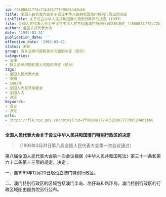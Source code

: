```yaml
---
id: ff808081774c72b301777095284d1b68
title: 全国人民代表大会关于设立中华人民共和国澳门特别行政区的决定
LinkTitle: 关于设立中华人民共和国澳门特别行政区的决定（1993）
file: 全国人民代表大会关于设立中华人民共和国澳门特别行政区的决定_ff808081774c72b301777095284d1b68.docx
author: 全国人民代表大会
date: '1993-03-31'
publication_date: ''
effective_date: '1993-03-31'
status: 未知
group: 有关法律问题和重大问题的决定（部分）
categories:
- 法律
- 有关法律问题和重大问题的决定（部分）
tags:
- 全国人民代表大会
- 未知
- 1993年
- 全国人大及其常委会
- 全国人大
- 决定
keywords:
- 设立
- 决定
urls:
- https://flk.npc.gov.cn/detail?id=ff808081774c72b301777095284d1b68
---
```


**全国人民代表大会关于设立中华人民共和国澳门特别行政区的决定**

> （1993年3月31日第八届全国人民代表大会第一次会议通过）

第八届全国人民代表大会第一次会议根据《中华人民共和国宪法》第三十一条和第六十二条第十三项的规定，决定：

一、自1999年12月20日起设立澳门特别行政区。

二、澳门特别行政区的区域包括澳门半岛、氹仔岛和路环岛。澳门特别行政区的行政区域图由国务院另行公布。
